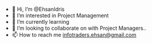 - 👋 Hi, I’m @EhsanIdris
- 👀 I’m interested in Project Management
- 🌱 I’m currently learning 
- 💞️ I’m looking to collaborate on with Project Managers..
- 📫 How to reach me infotraders.ehsan@gmail.com

<!---
EhsanIdris/EhsanIdris is a ✨ special ✨ repository because its `README.md` (this file) appears on your GitHub profile.
You can click the Preview link to take a look at your changes.
--->
